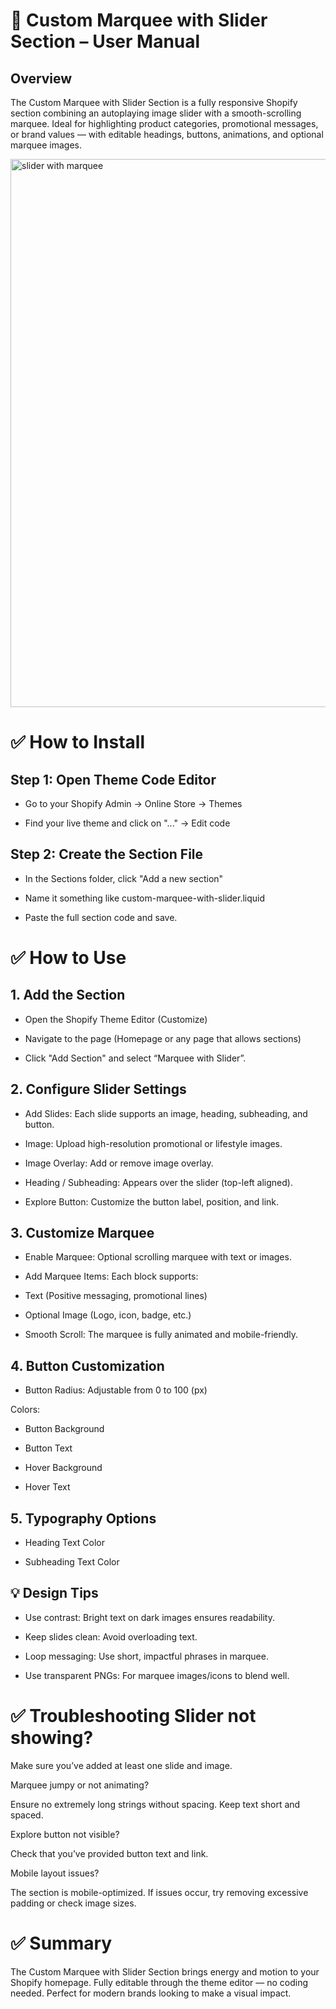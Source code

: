# 🎯 Custom Marquee with Slider Section – User Manual
## Overview
The Custom Marquee with Slider Section is a fully responsive Shopify section combining an autoplaying image slider with a smooth-scrolling marquee. Ideal for highlighting product categories, promotional messages, or brand values — with editable headings, buttons, animations, and optional marquee images.

<img width="1907" height="877" alt="slider with marquee" src="https://github.com/user-attachments/assets/1365df88-01f7-4513-be56-7f76015aeed7" />


# ✅ How to Install
## Step 1: Open Theme Code Editor


- Go to your Shopify Admin → Online Store → Themes


- Find your live theme and click on "..." → Edit code


## Step 2: Create the Section File

- In the Sections folder, click "Add a new section"


- Name it something like custom-marquee-with-slider.liquid


- Paste the full section code and save.


# ✅ How to Use
## 1. Add the Section
- Open the Shopify Theme Editor (Customize)


- Navigate to the page (Homepage or any page that allows sections)


- Click "Add Section" and select “Marquee with Slider”.


## 2. Configure Slider Settings

- Add Slides: Each slide supports an image, heading, subheading, and button.


- Image: Upload high-resolution promotional or lifestyle images.

- Image Overlay: Add or remove image overlay.


- Heading / Subheading: Appears over the slider (top-left aligned).


- Explore Button: Customize the button label, position, and link.


## 3. Customize Marquee
- Enable Marquee: Optional scrolling marquee with text or images.


- Add Marquee Items: Each block supports:


- Text (Positive messaging, promotional lines)


- Optional Image (Logo, icon, badge, etc.)




- Smooth Scroll: The marquee is fully animated and mobile-friendly.


## 4. Button Customization
- Button Radius: Adjustable from 0 to 100 (px)


Colors:

- Button Background


- Button Text


- Hover Background


- Hover Text



## 5. Typography Options
- Heading Text Color


- Subheading Text Color


## 💡 Design Tips

- Use contrast: Bright text on dark images ensures readability.


- Keep slides clean: Avoid overloading text.


- Loop messaging: Use short, impactful phrases in marquee.


- Use transparent PNGs: For marquee images/icons to blend well.


# ✅ Troubleshooting Slider not showing?

Make sure you’ve added at least one slide and image.


Marquee jumpy or not animating?

Ensure no extremely long strings without spacing. Keep text short and spaced.


Explore button not visible?

Check that you’ve provided button text and link.


Mobile layout issues?

The section is mobile-optimized. If issues occur, try removing excessive padding or check image sizes.


# ✅ Summary
The Custom Marquee with Slider Section brings energy and motion to your Shopify homepage. Fully editable through the theme editor — no coding needed. Perfect for modern brands looking to make a visual impact.

